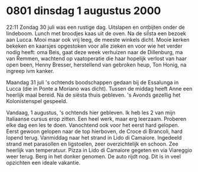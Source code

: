 # 0801 dinsdag 1 augustus 2000
22:11	Zondag 30 juli was een rustige dag. Uitslapen en ontbijten onder de lindeboom. Lunch met broodjes kaas uit de oven. Na de siÎsta een bezoek aan Lucca. Mooi maar ook vrij leeg, de meeste winkels dicht. Mooie kerken bekeken en kaarsjes opgestoken voor alle zieken en voor wie het verder nodig heeft: oma  Beis, gaat deze week verhuizen naar de Dillenburg, ma van Remmen, wachtend op vaatoperatie die haar hopelijk verlost van haar open been, Henny Bresser, herstellend van gebroken heup, Ton Honig, na ingreep ivm kanker. 

Maandag 31 juli 's ochtends boodschappen gedaan bij de Essalunga in Lucca (die in Ponte a Moriano was dicht). Tussen de middag  heeft Anne een heerlijk maal bereid. Na de siësta thuis gebleven. 's Avonds gezellig het Kolonistenspel gespeeld.

Vandaag, 1 augustus, 's ochtends hier gebleven. Ik heb les 2 van mijn Italiaanse cursus erop zitten. Een heel werk, maar erg leerzaam. Proberen elke dag een les te doen. Vanochtend ook voor het eerst hard gelopen. Eerst gewoon gelopen naar de top hierboven, de Croce di Brancoli, hard lopend terug. Vanmiddag naar het strand in Lido di Camaiore. Ingedeeld strand met parasollen en ligstoelen, zeer overzichtelijk en schoon. Zee heerlijk van temperatuur. Pizza in Lido di Camaiore gegeten en via Viareggio weer terug. Berg in het donker genomen. De auto rijdt nog. Dit is in veel opzichten een ideale vakantie.
